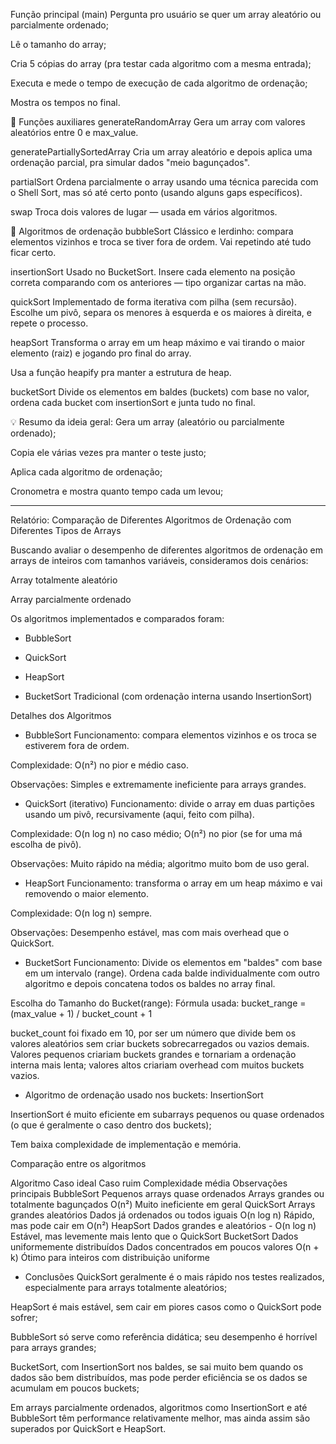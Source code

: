 Função principal (main)
Pergunta pro usuário se quer um array aleatório ou parcialmente ordenado;

Lê o tamanho do array;

Cria 5 cópias do array (pra testar cada algoritmo com a mesma entrada);

Executa e mede o tempo de execução de cada algoritmo de ordenação;

Mostra os tempos no final.

🧩 Funções auxiliares
generateRandomArray
Gera um array com valores aleatórios entre 0 e max_value.

generatePartiallySortedArray
Cria um array aleatório e depois aplica uma ordenação parcial, pra simular dados "meio bagunçados".

partialSort
Ordena parcialmente o array usando uma técnica parecida com o Shell Sort, mas só até certo ponto (usando alguns gaps específicos).

swap
Troca dois valores de lugar — usada em vários algoritmos.

🔄 Algoritmos de ordenação
bubbleSort
Clássico e lerdinho: compara elementos vizinhos e troca se tiver fora de ordem. Vai repetindo até tudo ficar certo.

insertionSort
Usado no BucketSort. Insere cada elemento na posição correta comparando com os anteriores — tipo organizar cartas na mão.

quickSort
Implementado de forma iterativa com pilha (sem recursão). Escolhe um pivô, separa os menores à esquerda e os maiores à direita, e repete o processo.

heapSort
Transforma o array em um heap máximo e vai tirando o maior elemento (raiz) e jogando pro final do array.

Usa a função heapify pra manter a estrutura de heap.

bucketSort
Divide os elementos em baldes (buckets) com base no valor, ordena cada bucket com insertionSort e junta tudo no final.

💡 Resumo da ideia geral:
Gera um array (aleatório ou parcialmente ordenado);

Copia ele várias vezes pra manter o teste justo;

Aplica cada algoritmo de ordenação;

Cronometra e mostra quanto tempo cada um levou;

______________________________________________________________________________________________________________________________________________________


Relatório: Comparação de Diferentes Algoritmos de Ordenação com Diferentes Tipos de Arrays

Buscando avaliar o desempenho de diferentes algoritmos de ordenação em arrays de inteiros com tamanhos variáveis, consideramos dois cenários:

Array totalmente aleatório

Array parcialmente ordenado

Os algoritmos implementados e comparados foram:

- BubbleSort

- QuickSort

- HeapSort

- BucketSort Tradicional (com ordenação interna usando InsertionSort)

Detalhes dos Algoritmos
* BubbleSort
Funcionamento: compara elementos vizinhos e os troca se estiverem fora de ordem.

Complexidade: O(n²) no pior e médio caso.

Observações: Simples e extremamente ineficiente para arrays grandes.

* QuickSort (iterativo)
Funcionamento: divide o array em duas partições usando um pivô, recursivamente (aqui, feito com pilha).

Complexidade: O(n log n) no caso médio; O(n²) no pior (se for uma má escolha de pivô).

Observações: Muito rápido na média; algoritmo muito bom de uso geral.

* HeapSort
Funcionamento: transforma o array em um heap máximo e vai removendo o maior elemento.

Complexidade: O(n log n) sempre.

Observações: Desempenho estável, mas com mais overhead que o QuickSort.

* BucketSort
Funcionamento: Divide os elementos em "baldes" com base em um intervalo (range). Ordena cada balde individualmente com outro algoritmo e depois concatena todos os baldes no array final.

Escolha do Tamanho do Bucket(range):
Fórmula usada: bucket_range = (max_value + 1) / bucket_count + 1

bucket_count foi fixado em 10, por ser um número que divide bem os valores aleatórios sem criar buckets sobrecarregados ou vazios demais. Valores pequenos criariam buckets grandes e tornariam a ordenação interna mais lenta; valores altos criariam overhead com muitos buckets vazios.

* Algoritmo de ordenação usado nos buckets: InsertionSort

InsertionSort é muito eficiente em subarrays pequenos ou quase ordenados (o que é geralmente o caso dentro dos buckets);

Tem baixa complexidade de implementação e memória.

 Comparação entre os algoritmos

Algoritmo	Caso ideal	Caso ruim	Complexidade média	Observações principais
BubbleSort	Pequenos arrays quase ordenados	Arrays grandes ou totalmente bagunçados	O(n²)	Muito ineficiente em geral
QuickSort	Arrays grandes aleatórios	Dados já ordenados ou todos iguais	O(n log n)	Rápido, mas pode cair em O(n²)
HeapSort	Dados grandes e aleatórios	-	O(n log n)	Estável, mas levemente mais lento que o QuickSort
BucketSort	Dados uniformemente distribuídos	Dados concentrados em poucos valores	O(n + k)	Ótimo para inteiros com distribuição uniforme


* Conclusões
QuickSort geralmente é o mais rápido nos testes realizados, especialmente para arrays totalmente aleatórios;

HeapSort é mais estável, sem cair em piores casos como o QuickSort pode sofrer;

BubbleSort só serve como referência didática; seu desempenho é horrível para arrays grandes;

BucketSort, com InsertionSort nos baldes, se sai muito bem quando os dados são bem distribuídos, mas pode perder eficiência se os dados se acumulam em poucos buckets;

Em arrays parcialmente ordenados, algoritmos como InsertionSort e até BubbleSort têm performance relativamente melhor, mas ainda assim são superados por QuickSort e HeapSort.
